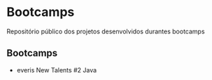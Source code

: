 # Bootcamps
Repositório público dos projetos desenvolvidos durantes bootcamps

## Bootcamps

- everis New Talents #2 Java